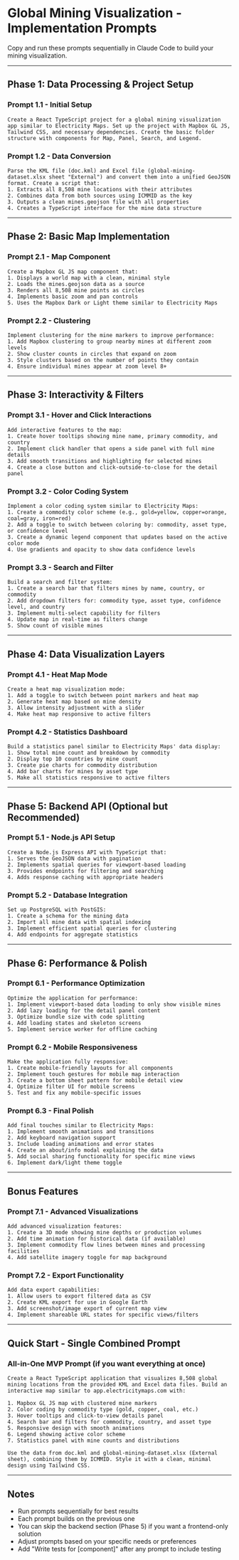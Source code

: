 # Global Mining Visualization - Implementation Prompts

Copy and run these prompts sequentially in Claude Code to build your mining visualization.

---

## Phase 1: Data Processing & Project Setup

### Prompt 1.1 - Initial Setup
```
Create a React TypeScript project for a global mining visualization app similar to Electricity Maps. Set up the project with Mapbox GL JS, Tailwind CSS, and necessary dependencies. Create the basic folder structure with components for Map, Panel, Search, and Legend.
```

### Prompt 1.2 - Data Conversion
```
Parse the KML file (doc.kml) and Excel file (global-mining-dataset.xlsx sheet "External") and convert them into a unified GeoJSON format. Create a script that:
1. Extracts all 8,508 mine locations with their attributes
2. Combines data from both sources using ICMMID as the key
3. Outputs a clean mines.geojson file with all properties
4. Creates a TypeScript interface for the mine data structure
```

---

## Phase 2: Basic Map Implementation

### Prompt 2.1 - Map Component
```
Create a Mapbox GL JS map component that:
1. Displays a world map with a clean, minimal style
2. Loads the mines.geojson data as a source
3. Renders all 8,508 mine points as circles
4. Implements basic zoom and pan controls
5. Uses the Mapbox Dark or Light theme similar to Electricity Maps
```

### Prompt 2.2 - Clustering
```
Implement clustering for the mine markers to improve performance:
1. Add Mapbox clustering to group nearby mines at different zoom levels
2. Show cluster counts in circles that expand on zoom
3. Style clusters based on the number of points they contain
4. Ensure individual mines appear at zoom level 8+
```

---

## Phase 3: Interactivity & Filters

### Prompt 3.1 - Hover and Click Interactions
```
Add interactive features to the map:
1. Create hover tooltips showing mine name, primary commodity, and country
2. Implement click handler that opens a side panel with full mine details
3. Add smooth transitions and highlighting for selected mines
4. Create a close button and click-outside-to-close for the detail panel
```

### Prompt 3.2 - Color Coding System
```
Implement a color coding system similar to Electricity Maps:
1. Create a commodity color scheme (e.g., gold=yellow, copper=orange, coal=gray, iron=red)
2. Add a toggle to switch between coloring by: commodity, asset type, or confidence level
3. Create a dynamic legend component that updates based on the active color mode
4. Use gradients and opacity to show data confidence levels
```

### Prompt 3.3 - Search and Filter
```
Build a search and filter system:
1. Create a search bar that filters mines by name, country, or commodity
2. Add dropdown filters for: commodity type, asset type, confidence level, and country
3. Implement multi-select capability for filters
4. Update map in real-time as filters change
5. Show count of visible mines
```

---

## Phase 4: Data Visualization Layers

### Prompt 4.1 - Heat Map Mode
```
Create a heat map visualization mode:
1. Add a toggle to switch between point markers and heat map
2. Generate heat map based on mine density
3. Allow intensity adjustment with a slider
4. Make heat map responsive to active filters
```

### Prompt 4.2 - Statistics Dashboard
```
Build a statistics panel similar to Electricity Maps' data display:
1. Show total mine count and breakdown by commodity
2. Display top 10 countries by mine count
3. Create pie charts for commodity distribution
4. Add bar charts for mines by asset type
5. Make all statistics responsive to active filters
```

---

## Phase 5: Backend API (Optional but Recommended)

### Prompt 5.1 - Node.js API Setup
```
Create a Node.js Express API with TypeScript that:
1. Serves the GeoJSON data with pagination
2. Implements spatial queries for viewport-based loading
3. Provides endpoints for filtering and searching
4. Adds response caching with appropriate headers
```

### Prompt 5.2 - Database Integration
```
Set up PostgreSQL with PostGIS:
1. Create a schema for the mining data
2. Import all mine data with spatial indexing
3. Implement efficient spatial queries for clustering
4. Add endpoints for aggregate statistics
```

---

## Phase 6: Performance & Polish

### Prompt 6.1 - Performance Optimization
```
Optimize the application for performance:
1. Implement viewport-based data loading to only show visible mines
2. Add lazy loading for the detail panel content
3. Optimize bundle size with code splitting
4. Add loading states and skeleton screens
5. Implement service worker for offline caching
```

### Prompt 6.2 - Mobile Responsiveness
```
Make the application fully responsive:
1. Create mobile-friendly layouts for all components
2. Implement touch gestures for mobile map interaction
3. Create a bottom sheet pattern for mobile detail view
4. Optimize filter UI for mobile screens
5. Test and fix any mobile-specific issues
```

### Prompt 6.3 - Final Polish
```
Add final touches similar to Electricity Maps:
1. Implement smooth animations and transitions
2. Add keyboard navigation support
3. Include loading animations and error states
4. Create an about/info modal explaining the data
5. Add social sharing functionality for specific mine views
6. Implement dark/light theme toggle
```

---

## Bonus Features

### Prompt 7.1 - Advanced Visualizations
```
Add advanced visualization features:
1. Create a 3D mode showing mine depths or production volumes
2. Add time animation for historical data (if available)
3. Implement commodity flow lines between mines and processing facilities
4. Add satellite imagery toggle for map background
```

### Prompt 7.2 - Export Functionality
```
Add data export capabilities:
1. Allow users to export filtered data as CSV
2. Create KML export for use in Google Earth
3. Add screenshot/image export of current map view
4. Implement shareable URL states for specific views/filters
```

---

## Quick Start - Single Combined Prompt

### All-in-One MVP Prompt (if you want everything at once)
```
Create a React TypeScript application that visualizes 8,508 global mining locations from the provided KML and Excel data files. Build an interactive map similar to app.electricitymaps.com with:

1. Mapbox GL JS map with clustered mine markers
2. Color coding by commodity type (gold, copper, coal, etc.)
3. Hover tooltips and click-to-view details panel
4. Search bar and filters for commodity, country, and asset type
5. Responsive design with smooth animations
6. Legend showing active color scheme
7. Statistics panel with mine counts and distributions

Use the data from doc.kml and global-mining-dataset.xlsx (External sheet), combining them by ICMMID. Style it with a clean, minimal design using Tailwind CSS.
```

---

## Notes

- Run prompts sequentially for best results
- Each prompt builds on the previous one
- You can skip the backend section (Phase 5) if you want a frontend-only solution
- Adjust prompts based on your specific needs or preferences
- Add "Write tests for [component]" after any prompt to include testing